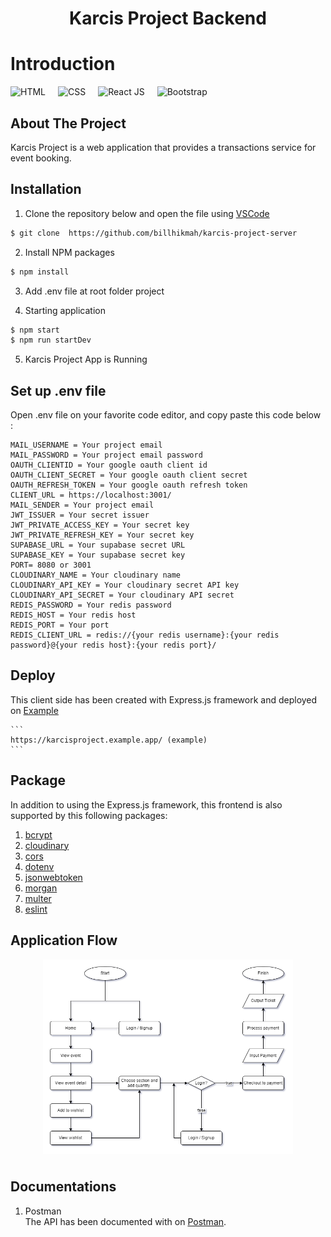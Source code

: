 <h1 style="text-align:center">Karcis Project Backend</h1>

# Introduction

<div style="display:flex; flex-direction:row; column-gap:20px; margin-bottom:20px">
<img src="https://img.shields.io/badge/Express-JS-purple" alt="HTML">
<img src="https://img.shields.io/badge/Postgre-SQL-9cf" alt="CSS">
<img src="https://img.shields.io/badge/Node-JS-green" alt="React JS">
<img src="https://img.shields.io/badge/Nodemon-purple" alt="Bootstrap">
</div>

<h2>About The Project</h2>

Karcis Project is a web application that provides a transactions service for event booking.

<h2>Installation</h2>

1. Clone the repository below and open the file using [VSCode](https://code.visualstudio.com/download)

```sh
$ git clone  https://github.com/billhikmah/karcis-project-server
```

2. Install NPM packages

```sh
$ npm install
```

3. Add .env file at root folder project

4. Starting application

```sh
$ npm start
$ npm run startDev
```

5. Karcis Project App is Running

<h2>Set up .env file</h2>

Open .env file on your favorite code editor, and copy paste this code below :

```
MAIL_USERNAME = Your project email
MAIL_PASSWORD = Your project email password
OAUTH_CLIENTID = Your google oauth client id
OAUTH_CLIENT_SECRET = Your google oauth client secret
OAUTH_REFRESH_TOKEN = Your google oauth refresh token
CLIENT_URL = https://localhost:3001/
MAIL_SENDER = Your project email
JWT_ISSUER = Your secret issuer
JWT_PRIVATE_ACCESS_KEY = Your secret key
JWT_PRIVATE_REFRESH_KEY = Your secret key
SUPABASE_URL = Your supabase secret URL
SUPABASE_KEY = Your supabase secret key
PORT= 8080 or 3001
CLOUDINARY_NAME = Your cloudinary name
CLOUDINARY_API_KEY = Your cloudinary secret API key
CLOUDINARY_API_SECRET = Your cloudinary API secret
REDIS_PASSWORD = Your redis password
REDIS_HOST = Your redis host
REDIS_PORT = Your port
REDIS_CLIENT_URL = redis://{your redis username}:{your redis password}@{your redis host}:{your redis port}/

```

<h2>Deploy</h2>

This client side has been created with Express.js framework and deployed on [Example]()

    ```
    https://karcisproject.example.app/ (example)
    ```

<h2>Package</h2>

In addition to using the Express.js framework, this frontend is also supported by this following packages:

1. [bcrypt](https://www.npmjs.com/package/bcrypt)
2. [cloudinary](https://www.npmjs.com/package/cloudinary)
3. [cors](https://www.npmjs.com/package/cors)
4. [dotenv](https://www.npmjs.com/package/dotenv)
5. [jsonwebtoken](https://www.npmjs.com/package/jsonwebtoken)
6. [morgan](https://www.npmjs.com/package/morgan)
7. [multer](https://www.npmjs.com/package/multer)
8. [eslint](https://www.npmjs.com/package/eslint)

<h2>Application Flow</h2>
<div style="display:flex; justify-content:center; margin-bottom:40px;">
    <img src="public/images/Application_Flow.png" width=400;>
</div>

<h2>Documentations</h2>

<!-- 1. Client (Frontend)<br>
   Client documentation can be accessed via [Netlify]() or [Github Repository]().

2. HTML & CSS (Frontend)<br>
   The client side also has been documented with HTML & CSS and deployed on [Netlify](=). -->

1. Postman<br>
   The API has been documented with on [Postman](https://documenter.getpostman.com/view/20723287/VV51tET9).

```

```
